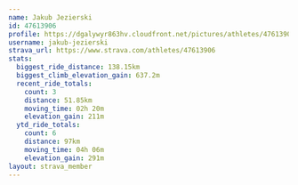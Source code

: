 ```yaml
---
name: Jakub Jezierski
id: 47613906
profile: https://dgalywyr863hv.cloudfront.net/pictures/athletes/47613906/14681924/1/large.jpg
username: jakub-jezierski
strava_url: https://www.strava.com/athletes/47613906
stats:
  biggest_ride_distance: 138.15km
  biggest_climb_elevation_gain: 637.2m
  recent_ride_totals:
    count: 3
    distance: 51.85km
    moving_time: 02h 20m
    elevation_gain: 211m
  ytd_ride_totals:
    count: 6
    distance: 97km
    moving_time: 04h 06m
    elevation_gain: 291m
layout: strava_member
--- 
```

